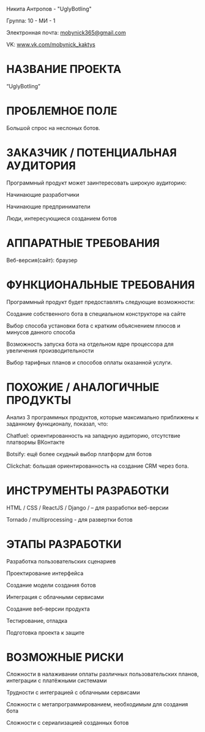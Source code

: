 Никита Антропов - "UglyBotling"


Группа: 10 - МИ - 1

Электронная почта: mobynick365@gmail.com

VK: www.vk.com/mobynick_kaktys


# НАЗВАНИЕ ПРОЕКТА

“UglyBotling”

# ПРОБЛЕМНОЕ ПОЛЕ

Большой спрос на неслоных ботов.

# ЗАКАЗЧИК / ПОТЕНЦИАЛЬНАЯ АУДИТОРИЯ

Программный продукт может заинтересовать широкую аудиторию:


Начинающие разработчики

Начинающие предприниматели

Люди, интересующиеся созданием ботов

# АППАРАТНЫЕ ТРЕБОВАНИЯ

Веб-версия(сайт): браузер

# ФУНКЦИОНАЛЬНЫЕ ТРЕБОВАНИЯ

Программный продукт будет предоставлять следующие возможности:


Создание собственного бота в специальном конструкторе на сайте 

Выбор способа установки бота с кратким объяснением плюсов и минусов данного способа

Возможность запуска бота на отдельном ядре процессора для увеличения производительности

Выбор тарифных планов и способов оплаты оказанной услуги. 

# ПОХОЖИЕ / АНАЛОГИЧНЫЕ ПРОДУКТЫ

Анализ 3 программных продуктов, которые максимально приближены к заданному функционалу, показал, что:

Chatfuel: ориентированность на западную аудиторию, отсутствие платвормы ВКонтакте

Botsify: ещё более скудный выбор платформ для ботов

Clickchat: большая ориентированность на создание CRM через бота.


# ИНСТРУМЕНТЫ РАЗРАБОТКИ

HTML / CSS / ReactJS / Django /  – для разработки веб-версии

Tornado / multiprocessing - для развертки ботов

# ЭТАПЫ РАЗРАБОТКИ

Разработка пользовательских сценариев

Проектирование интерфейса

Создание модели создания ботов

Интеграция с облачными сервисами

Создание веб-версии продукта

Тестирование, отладка

Подготовка проекта к защите

# ВОЗМОЖНЫЕ РИСКИ

Сложности в налаживании оплаты различных пользовательских планов, интеграции с платёжными системами

Трудности с интеграцией с облачными сервисами

Сложности с метапрограммированием, необходимым для создания бота

Сложности с сериализацией созданных ботов
